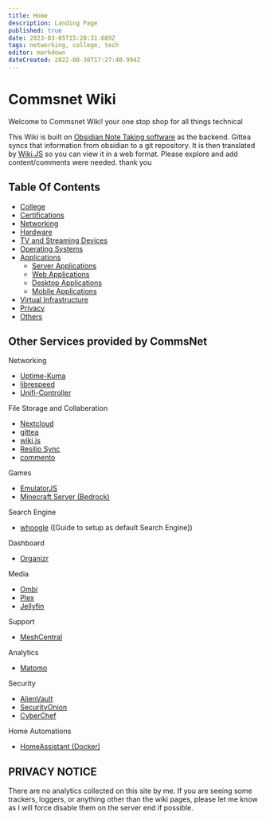 ```yaml
---
title: Home
description: Landing Page
published: true
date: 2023-03-05T15:20:31.689Z
tags: networking, college, tech
editor: markdown
dateCreated: 2022-08-30T17:27:40.994Z
---
```


# Commsnet Wiki

Welcome to Commsnet Wiki! your one stop shop for all things technical

This Wiki is built on [Obsidian Note Taking software]() as the backend. Gittea syncs that information from obsidian to a git repository. It is then translated by [Wiki.JS]() so you can view it in a web format. Please explore and add content/comments were needed. thank you

## Table Of Contents

- [College](https://wiki.commsnet.org/en/WGU/home)
- [Certifications](https://wiki.commsnet.org/en/Certifications/home)
- [Networking](https://wiki.commsnet.org/en/Networking/home)
- [Hardware](https://wiki.commsnet.org/en/Hardware/home)
- [TV and Streaming Devices](https://wiki.commsnet.org/en/TV_Streaming_Devices)
- [Operating Systems](https://wiki.commsnet.org/en/Operating_Systems/Home)
- [Applications]()
	- [Server Applications](https://wiki.commsnet.org/en/Server_Applications/home)
	- [Web Applications](https://wiki.commsnet.org/en/Web_Applications/home)
	- [Desktop Applications](https://wiki.commsnet.org/en/Desktop_Applications/Home)
	- [Mobile Applications](https://wiki.commsnet.org/en/Mobile_Applications/home)
- [Virtual Infrastructure]()
- [Privacy](https://wiki.commsnet.org/en/Privacy/home)
- [Others](https://wiki.commsnet.org/en/FOSS)


## Other Services provided by CommsNet
Networking
- [Uptime-Kuma](https://status.commsnet.org)
- [librespeed](https://speedtest.commsnet.org)
- [Unifi-Controller]()

File Storage and Collaberation
- [Nextcloud](https://nextcloud.commsnet.org)
- [gittea](https://git.commsnet.org)
- [wiki.js](https://wikijs.commsnet.org)
- [Resilio Sync](https://resilio.commsnet.org)
- [commento](https://commento.commsnet.org)

Games
- [EmulatorJS](https://games.commsnet.org)
- [Minecraft Server (Bedrock)](tcp:minecraft.commsnet.org:19132)

Search Engine
- [whoogle](https://whoogle.commsnet.org) ([Guide to setup as default Search Engine])

Dashboard
- [Organizr](https://organizr.commsnet.org)

Media
- [Ombi](https://ombi.commsnet.org)
- [Plex](https://blackrifle.commsnet.org)
- [Jellyfin](https://jellyfin.commsnet.org)

Support
- [MeshCentral](https://support.commsnet.org)

Analytics
- [Matomo](https://matomo.commsnet.org)

Security
- [AlienVault]()
- [SecurityOnion]()
- [CyberChef](https://cyberchef.commsnet.org)

Home Automations
- [HomeAssistant (Docker)]()

## PRIVACY NOTICE
There are no analytics collected on this site by me. If you are seeing some trackers, loggers, or anything other than the wiki pages, please let me know as I will force disable them on the server end if possible.

